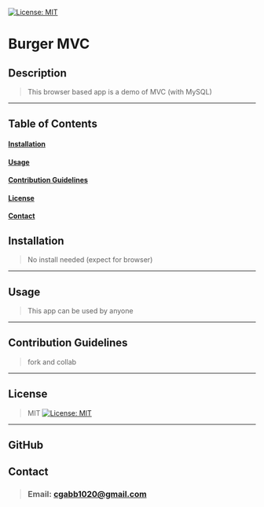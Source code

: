 

  [![License: MIT](https://img.shields.io/badge/License-MIT-yellow.svg)](https://opensource.org/licenses/MIT)
  # Burger MVC
  ## Description
  >This browser based app is a demo of MVC (with MySQL)
  <hr>

  ## Table of Contents
  #### [Installation](#Installation)
  #### [Usage](#Usage)
  #### [Contribution Guidelines](#Contribution-Guidelines)
  #### [License](#License)
  #### [Contact](#Contact)

  
  ## Installation
  >No install needed (expect for browser)
  <hr>
  
  ## Usage
  >This app can be used by anyone
  <hr>

  ## Contribution Guidelines
  >fork and collab
  <hr>

  ## License
  >MIT
  >[![License: MIT](https://img.shields.io/badge/License-MIT-yellow.svg)](https://opensource.org/licenses/MIT)
  <hr>

  ## GitHub

  ## Contact
  >### Email: cgabb1020@gmail.com